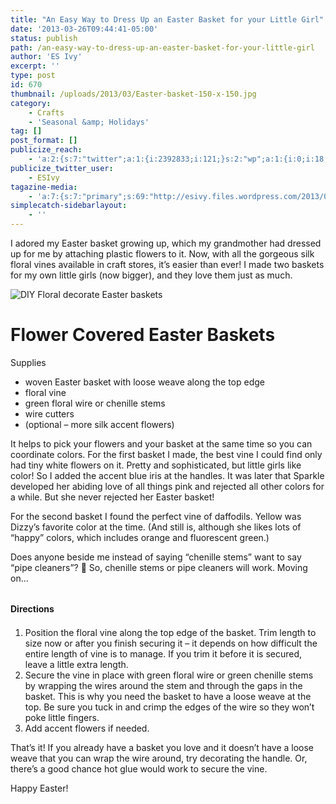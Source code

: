 ```yaml
---
title: "An Easy Way to Dress Up an Easter Basket for your Little Girl"
date: '2013-03-26T09:44:41-05:00'
status: publish
path: /an-easy-way-to-dress-up-an-easter-basket-for-your-little-girl
author: 'ES Ivy'
excerpt: ''
type: post
id: 670
thumbnail: /uploads/2013/03/Easter-basket-150-x-150.jpg
category:
    - Crafts
    - 'Seasonal &amp; Holidays'
tag: []
post_format: []
publicize_reach:
    - 'a:2:{s:7:"twitter";a:1:{i:2392833;i:121;}s:2:"wp";a:1:{i:0;i:18;}}'
publicize_twitter_user:
    - ESIvy
tagazine-media:
    - 'a:7:{s:7:"primary";s:69:"http://esivy.files.wordpress.com/2013/03/easter-baskets-400-x-239.jpg";s:6:"images";a:1:{s:69:"http://esivy.files.wordpress.com/2013/03/easter-baskets-400-x-239.jpg";a:6:{s:8:"file_url";s:69:"http://esivy.files.wordpress.com/2013/03/easter-baskets-400-x-239.jpg";s:5:"width";i:400;s:6:"height";i:239;s:4:"type";s:5:"image";s:4:"area";i:95600;s:9:"file_path";b:0;}}s:6:"videos";a:0:{}s:11:"image_count";i:1;s:6:"author";s:8:"37195739";s:7:"blog_id";s:8:"40536089";s:9:"mod_stamp";s:19:"2013-03-26 14:44:41";}'
simplecatch-sidebarlayout:
    - ''
---
```

I adored my Easter basket growing up, which my grandmother had dressed up for me by attaching plastic flowers to it. Now, with all the gorgeous silk floral vines available in craft stores, it’s easier than ever! I made two baskets for my own little girls (now bigger), and they love them just as much.

![DIY Floral decorate Easter baskets](/uploads/2013/03/Easter-baskets-400-x-239.jpg)

Flower Covered Easter Baskets
=============================

Supplies

- <span style="line-height: 14px;">woven Easter basket with loose weave along the top edge</span>
- floral vine
- green floral wire or chenille stems
- wire cutters
- (optional – more silk accent flowers)

It helps to pick your flowers and your basket at the same time so you can coordinate colors. For the first basket I made, the best vine I could find only had tiny white flowers on it. Pretty and sophisticated, but little girls like color! So I added the accent blue iris at the handles. It was later that Sparkle developed her abiding love of all things pink and rejected all other colors for a while. But she never rejected her Easter basket!

For the second basket I found the perfect vine of daffodils. Yellow was Dizzy’s favorite color at the time. (And still is, although she likes lots of “happy” colors, which includes orange and fluorescent green.)

Does anyone beside me instead of saying “chenille stems” want to say “pipe cleaners”? 🙂 So, chenille stems or pipe cleaners will work. Moving on…

<span style="font-size: 14px; line-height: 23px;">Directions</span>
-------------------------------------------------------------------

1. <span style="line-height: 14px;">Position the floral vine along the top edge of the basket. Trim length to size now or after you finish securing it – it depends on how difficult the entire length of vine is to manage. If you trim it before it is secured, leave a little extra length.</span>
2. <span style="line-height: 14px;">Secure the vine in place with green floral wire or green chenille stems by wrapping the wires around the stem and through the gaps in the basket. This is why you need the basket to have a loose weave at the top. Be sure you tuck in and crimp the edges of the wire so they won’t poke little fingers.</span>
3. Add accent flowers if needed.

That’s it! If you already have a basket you love and it doesn’t have a loose weave that you can wrap the wire around, try decorating the handle. Or, there’s a good chance hot glue would work to secure the vine.

Happy Easter!